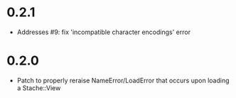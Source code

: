 # 0.2.1

* Addresses #9: fix 'incompatible character encodings' error

# 0.2.0

* Patch to properly reraise NameError/LoadError that occurs upon loading a Stache::View